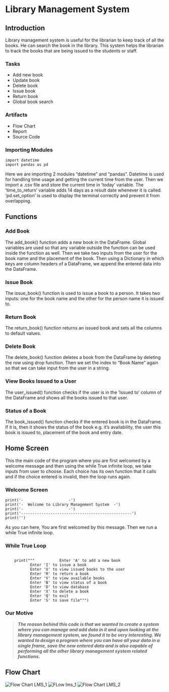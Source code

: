 # Library Management System
## Introduction
Library management system is useful for the librarian to keep track of all the books. He can
search the book in the library. This system helps the librarian to track the books that are being
issued to the students or staff.

### Tasks
- Add new book
- Update book
- Delete book
- Issue book
- Return book
- Global book search

### Artifacts
- Flow Chart
- Report
- Source Code
### Importing Modules
```
import datetime
import pandas as pd

```

Here we are importing 2 modules “datetime” and “pandas”. Datetime is used for handling time usage and getting the current time from the user. Then we import a .csv file and store the current time in ‘today’ variable. The ‘time_to_return’ variable adds 14 days as a result date whenever it is called. ‘pd.set_option’ is used to display the terminal correctly and prevent it from overlapping.

## Functions
### Add Book


The add_book() function adds a new book in the DataFrame. Global variables are used so that any variable outside the function can be used inside the function as well. Then we take two inputs from the user for the book name and the placement of the book. Then using a Dictionary in which keys are column headers of a DataFrame, we append the entered data into the DataFrame.

### Issue Book

The issue_book() function is used to issue a book to a person. It takes two inputs: one for the book name and the other for the person name it is issued to.

### Return Book

The return_book() function returns an issued book and sets all the columns to default values.

### Delete Book

The delete_book() function deletes a book from the DataFrame by deleting the row using drop function. Then we set the index to “Book Name” again so that we can take input from the user in a string.

### View Books Issued to a User

The user_issued() function checks if the user is in the ‘Issued to’ column of the DataFrame and shows all the books issued to that user.

### Status of a Book

The book_issued() function checks if the entered book is in the DataFrame. If it is, then it shows the status of the book e.g. it’s availability, the user this book is issued to, placement of the book and entry date.


## Home Screen
This the main code of the program where you are first welcomed by a welcome message and then using the while True infinite loop, we take inputs from user to choose. Each choice has its own function that it calls and if the choice entered is invalid, then the loop runs again.

### Welcome Screen
```print('-------------------------------------------------')
print('-                    -')
print('-  Welcome to Library Management System  -')
print('-                    -')
print('-------------------------------------------------')
print('')
```

As you can here, You are first welcomed by this message. Then we run a while True infinite loop.

### While True Loop
```while True:

    print("""           Enter 'A' to add a new book
           Enter 'I' to issue a book
           Enter 'U' to view issued books to the user
           Enter 'R' to return a book
           Enter 'V' to view available books
           Enter 'B' to view status of a book
           Enter 'D' to view database
           Enter 'X' to delete a book
           Enter 'Q' to exit
           Enter 'S' to save file""")

```




### Our Motive
> ***The reason behind this code is that we wanted to create a system where you can manage and add data in it and upon looking at the library management system, we found it to be very interesting. We wanted to design a program where you can have all your data in a single frame, save the new entered data and is also capable of performing all the other library management system related functions.***

## Flow Chart

![Flow Chart LMS_1](https://user-images.githubusercontent.com/72499151/157419274-9ecbf25c-e9c7-45b3-b26e-7af4ce6f8c4f.jpg)
![FLow lms_1](https://user-images.githubusercontent.com/72499151/157419223-40bf362a-ccfa-4a22-a363-58e22ca6deb1.jpg)
![Flow Chart LMS_2](https://user-images.githubusercontent.com/72499151/157419286-5a2ddd98-dfea-465f-a448-b7158cf8d147.jpg)
